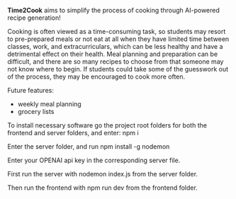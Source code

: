 **Time2Cook** aims to simplify the process of cooking through AI-powered recipe generation!

Cooking is often viewed as a time-consuming task, so students may resort to pre-prepared meals
or not eat at all when they have limited time between classes, work, and extracurriculars, which
can be less healthy and have a detrimental effect on their health. Meal planning and preparation
can be difficult, and there are so many recipes to choose from that someone may not know where
to begin. If students could take some of the guesswork out of the process, they may be
encouraged to cook more often.

Future features:

- weekly meal planning
- grocery lists

To install necessary software go the project root folders for both the frontend and server folders, and enter: npm i

Enter the server folder, and run npm install -g nodemon

Enter your OPENAI api key in the corresponding server file.

First run the server with nodemon index.js from the server folder.

Then run the frontend with npm run dev from the frontend folder.
